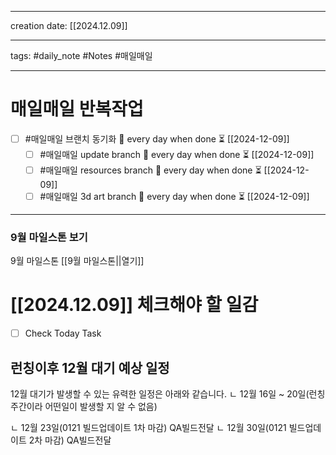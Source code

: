 
-------

creation date: [[2024.12.09]] 

--------

tags: #daily_note  #Notes #매일매일

---  
# 매일매일 반복작업 
- [ ] #매일매일 브랜치 동기화 🔁 every day when done ⏳ [[2024-12-09]] 
	- [ ] #매일매일 update branch  🔁 every day when done ⏳ [[2024-12-09]]
	- [ ] #매일매일 resources branch  🔁 every day when done ⏳ [[2024-12-09]]
	- [ ] #매일매일 3d art branch  🔁 every day when done ⏳ [[2024-12-09]]

--------

### 9월 마일스톤 보기
 9월 마일스톤 [[9월 마일스톤||열기]]



# [[2024.12.09]]  체크해야 할 일감

- [ ] Check Today Task



## 런칭이후 12월 대기 예상 일정

12월 대기가 발생할 수 있는 유력한 일정은 아래와 같습니다.
ㄴ 12월 16일 ~ 20일(런칭 주간이라 어떤일이 발생할 지 알 수 없음)

ㄴ 12월 23일(0121 빌드업데이트 1차 마감) QA빌드전달
ㄴ 12월 30일(0121 빌드업데이트 2차 마감) QA빌드전달
